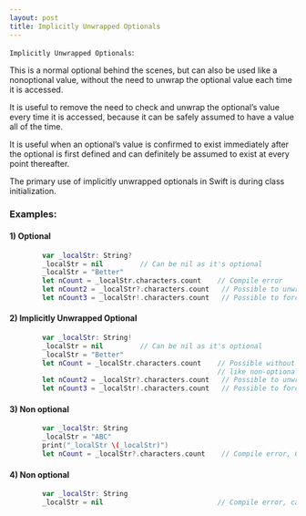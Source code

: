 ```yaml
---
layout: post
title: Implicitly Unwrapped Optionals
---
```

`Implicitly Unwrapped Optionals`: 

This is a normal optional behind the scenes, but can also be used like a nonoptional value, without the need to unwrap the optional value each time it is accessed.

It is useful to remove the need to check and unwrap the optional’s value every time it is accessed, because it can be safely assumed to have a value all of the time.

It is useful when an optional’s value is confirmed to exist immediately after the optional is first defined and can definitely be assumed to exist at every point thereafter.

The primary use of implicitly unwrapped optionals in Swift is during class initialization.

### Examples:

#### 1) Optional
```swift
        var _localStr: String?
        _localStr = nil			// Can be nil as it's optional
        _localStr = "Better"
        let nCount = _localStr.characters.count    // Compile error
        let nCount2 = _localStr?.characters.count   // Possible to unwrap - optional binding
        let nCount3 = _localStr!.characters.count   // Possible to forced unwrap
```

#### 2) Implicitly Unwrapped Optional
```swift
        var _localStr: String!
        _localStr = nil			// Can be nil as it's optional
        _localStr = "Better"
        let nCount = _localStr.characters.count    // Possible without unrwapping,
                                                   // like non-optional
        let nCount2 = _localStr?.characters.count   // Possible to unwrap
        let nCount3 = _localStr!.characters.count   // Possible to forced unwrap
```

#### 3) Non optional
```swift
        var _localStr: String
        _localStr = "ABC"
        print("_localStr \(_localStr)")        
        let nCount = _localStr?.characters.count    // Compile error, Can't unwrap
```

#### 4) Non optional 
```swift
        var _localStr: String
        _localStr = nil                            // Compile error, can't be nil
```
